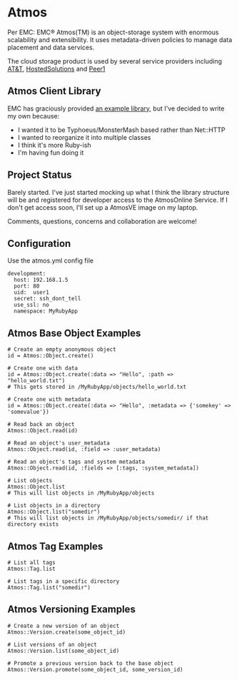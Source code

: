 Atmos
=====

Per EMC: EMC® Atmos(TM) is an object-storage system with enormous scalability and extensibility. It uses metadata-driven policies to manage data placement and data services.

The cloud storage product is used by several service providers including [AT&T](https://www.synaptic.att.com/staas), [HostedSolutions](http://www.hostedsolutions.com/services/stratus-cloud-storage.php) and [Peer1](http://www.peer1.com/hosting/cloudone-storage.php)

Atmos Client Library
--------------------

EMC has graciously provided [an example library](https://code.google.com/p/atmos-ruby/), but I've decided to write my own because:

* I wanted it to be Typhoeus/MonsterMash based rather than Net::HTTP
* I wanted to reorganize it into multiple classes
* I think it's more Ruby-ish
* I'm having fun doing it

Project Status
--------------

Barely started.  I've just started mocking up what I think the library structure will be and registered for developer access to the AtmosOnline Service.  If I don't get access soon, I'll set up a AtmosVE image on my laptop.

Comments, questions, concerns and collaboration are welcome!

Configuration
-------------

Use the atmos.yml config file

	development:
	  host: 192.168.1.5
	  port: 80
	  uid:	user1
	  secret: ssh_dont_tell
	  use_ssl: no
	  namespace: MyRubyApp
	

Atmos Base Object Examples
--------------------------

	# Create an empty anonymous object
	id = Atmos::Object.create()
	
	# Create one with data
	id = Atmos::Object.create(:data => "Hello", :path => "hello_world.txt")
	# This gets stored in /MyRubyApp/objects/hello_world.txt

	# Create one with metadata
	id = Atmos::Object.create(:data => "Hello", :metadata => {'somekey' => 'somevalue'})
	
	# Read back an object
	Atmos::Object.read(id)
	
	# Read an object's user_metadata
	Atmos::Object.read(id, :field => :user_metadata)
	
	# Read an object's tags and system metadata
	Atmos::Object.read(id, :fields => [:tags, :system_metadata])
	
	# List objects
	Atmos::Object.list
	# This will list objects in /MyRubyApp/objects
	
	# List objects in a directory
	Atmos::Object.list("somedir")
	# This will list objects in /MyRubyApp/objects/somedir/ if that directory exists
	
Atmos Tag Examples
------------------

	# List all tags
	Atmos::Tag.list

	# List tags in a specific directory
	Atmos::Tag.list("somedir")
	
Atmos Versioning Examples
-------------------------

	# Create a new version of an object
	Atmos::Version.create(some_object_id)
	
	# List versions of an object 
	Atmos::Version.list(some_object_id)
	
	# Promote a previous version back to the base object
	Atmos::Version.promote(some_object_id, some_version_id)
